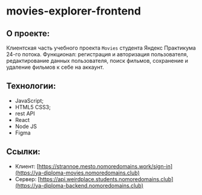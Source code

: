 # movies-explorer-frontend

## О проекте:
Клиентская часть учебного проекта `Movies` студента Яндекс Практикума 24-го потока. 
Функционал: регистрация и авторизация пользователя, редактирование данных пользователя, поиск фильмов, сохранение и удаление фильмов к себе на аккаунт.
  
## Технологии:
* JavaScript;
* HTML5 CSS3;
* rest API 
* React
* Node JS
* Figma


## Ссылки:    
* Клиент: [https://strannoe.mesto.nomoredomains.work/sign-in](https://ya-diploma-movies.nomoredomains.club)
* Сервер: [https://api.weirdplace.students.nomoredomains.club](https://ya-diploma-backend.nomoredomains.club)

